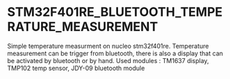 # STM32F401RE_BLUETOOTH_TEMPERATURE_MEASUREMENT
Simple temperature measurment on nucleo stm32f401re. Temperature measurement can be trigger from bluetooth, there is also a display that can be activated by bluetooth or by hand. Used modules : TM1637 display, TMP102 temp sensor, JDY-09 bluetooth module
